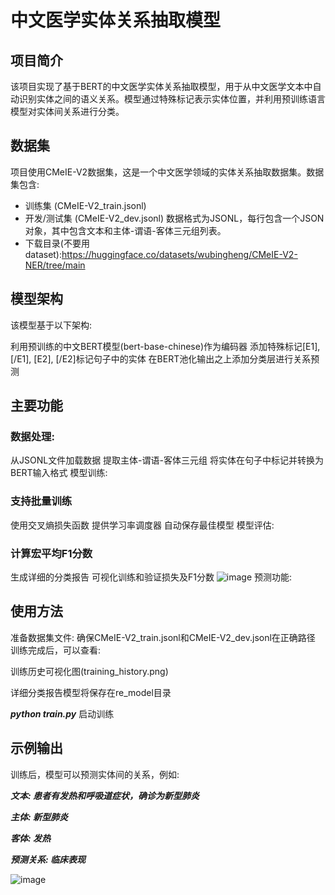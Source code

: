 # 中文医学实体关系抽取模型
## 项目简介
该项目实现了基于BERT的中文医学实体关系抽取模型，用于从中文医学文本中自动识别实体之间的语义关系。模型通过特殊标记表示实体位置，并利用预训练语言模型对实体间关系进行分类。

## 数据集
项目使用CMeIE-V2数据集，这是一个中文医学领域的实体关系抽取数据集。数据集包含:

- 训练集 (CMeIE-V2_train.jsonl)
- 开发/测试集 (CMeIE-V2_dev.jsonl)
数据格式为JSONL，每行包含一个JSON对象，其中包含文本和主体-谓语-客体三元组列表。
- 下载目录(不要用dataset):https://huggingface.co/datasets/wubingheng/CMeIE-V2-NER/tree/main
## 模型架构
该模型基于以下架构:

利用预训练的中文BERT模型(bert-base-chinese)作为编码器
添加特殊标记[E1], [/E1], [E2], [/E2]标记句子中的实体
在BERT池化输出之上添加分类层进行关系预测
## 主要功能
### 数据处理:

从JSONL文件加载数据
提取主体-谓语-客体三元组
将实体在句子中标记并转换为BERT输入格式
模型训练:

### 支持批量训练
使用交叉熵损失函数
提供学习率调度器
自动保存最佳模型
模型评估:

### 计算宏平均F1分数
生成详细的分类报告
可视化训练和验证损失及F1分数
![image](https://github.com/user-attachments/assets/fc3ce856-b76f-4a7b-a0f4-5e215427d487)
预测功能:
## 使用方法
准备数据集文件:
确保CMeIE-V2_train.jsonl和CMeIE-V2_dev.jsonl在正确路径
训练完成后，可以查看:<p>
训练历史可视化图(training_history.png)<p>
详细分类报告模型将保存在re_model目录<p>
***python train.py*** 启动训练<p>
## 示例输出
训练后，模型可以预测实体间的关系，例如:<p>
***文本: 患者有发热和呼吸道症状，确诊为新型肺炎***<p>
***主体: 新型肺炎***<p>
***客体: 发热***<p>
***预测关系: 临床表现***<p>
![image](https://github.com/user-attachments/assets/143b1745-4068-4255-b98a-172e1ca53cf4)



